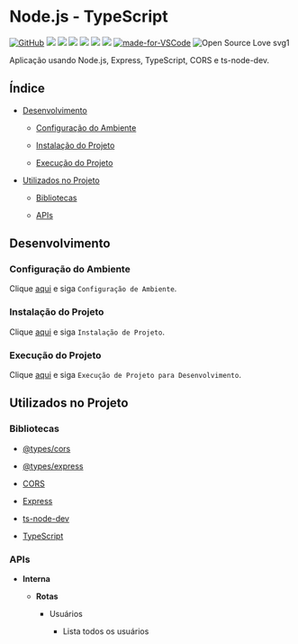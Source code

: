 # Node.js - TypeScript

[![GitHub](https://img.shields.io/github/license/mashape/apistatus.svg)](https://github.com/osvaldokalvaitir/nodejs-typescript/blob/master/LICENSE)
![](https://img.shields.io/github/package-json/v/osvaldokalvaitir/nodejs-typescript.svg)
![](https://img.shields.io/github/last-commit/osvaldokalvaitir/nodejs-typescript.svg?color=red)
![](https://img.shields.io/github/languages/top/osvaldokalvaitir/nodejs-typescript.svg?color=yellow)
![](https://img.shields.io/github/languages/count/osvaldokalvaitir/nodejs-typescript.svg?color=lightgrey)
![](https://img.shields.io/github/languages/code-size/osvaldokalvaitir/nodejs-typescript.svg)
![](https://img.shields.io/github/repo-size/osvaldokalvaitir/nodejs-typescript.svg?color=blueviolet)
[![made-for-VSCode](https://img.shields.io/badge/Made%20for-VSCode-1f425f.svg)](https://code.visualstudio.com/)
![Open Source Love svg1](https://badges.frapsoft.com/os/v1/open-source.svg?v=103)

Aplicação usando Node.js, Express, TypeScript, CORS e ts-node-dev.

## Índice

- [Desenvolvimento](#desenvolvimento)

  - [Configuração do Ambiente](#configuração-do-ambiente)

  - [Instalação do Projeto](#instalação-do-projeto)
  
  - [Execução do Projeto](#execução-do-projeto)

- [Utilizados no Projeto](#utilizados-no-projeto)

  - [Bibliotecas](#bibliotecas)
  
  - [APIs](#apis)

## Desenvolvimento

### Configuração do Ambiente

Clique [aqui](https://github.com/osvaldokalvaitir/projects-settings/blob/master/README.md) e siga `Configuração de Ambiente`.

### Instalação do Projeto

Clique [aqui](https://github.com/osvaldokalvaitir/projects-settings/blob/master/nodejs/nodejs.md) e siga `Instalação de Projeto`.


### Execução do Projeto

Clique [aqui](https://github.com/osvaldokalvaitir/projects-settings/blob/master/nodejs/libs/typescript.md) e siga `Execução de Projeto para Desenvolvimento`.

## Utilizados no Projeto

### Bibliotecas

- [@types/cors](https://github.com/osvaldokalvaitir/projects-settings/blob/master/nodejs/libs/@types-cors.md)

- [@types/express](https://github.com/osvaldokalvaitir/projects-settings/blob/master/nodejs/libs/@types-express.md)

- [CORS](https://github.com/osvaldokalvaitir/projects-settings/blob/master/nodejs/libs/cors.md)

- [Express](https://github.com/osvaldokalvaitir/projects-settings/blob/master/nodejs/libs/express.md)

- [ts-node-dev](https://github.com/osvaldokalvaitir/projects-settings/blob/master/nodejs/libs/ts-node-dev.md)

- [TypeScript](https://github.com/osvaldokalvaitir/projects-settings/blob/master/nodejs/libs/typescript.md)

### APIs

- **Interna**

  - **Rotas**

    - Usuários

      - Lista todos os usuários
